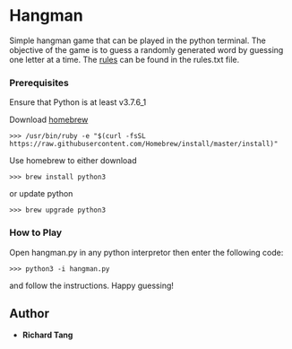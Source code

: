 # Hangman

Simple hangman game that can be played in the python terminal. The objective of the game is to guess a randomly generated word by guessing one letter at a time. The [rules](https://github.com/rrichardtang/Hangman/blob/master/Backend/main/rules.txt) can be found in the rules.txt file.


### Prerequisites

Ensure that Python is at least v3.7.6_1

Download [homebrew](https://brew.sh/)
```
>>> /usr/bin/ruby -e "$(curl -fsSL https://raw.githubusercontent.com/Homebrew/install/master/install)"
```
Use homebrew to either download
```
>>> brew install python3
```
or update python
```
>>> brew upgrade python3
```

### How to Play

Open hangman.py in any python interpretor then enter the following code:
```
>>> python3 -i hangman.py
```
and follow the instructions. Happy guessing!

## Author

* **Richard Tang** 

